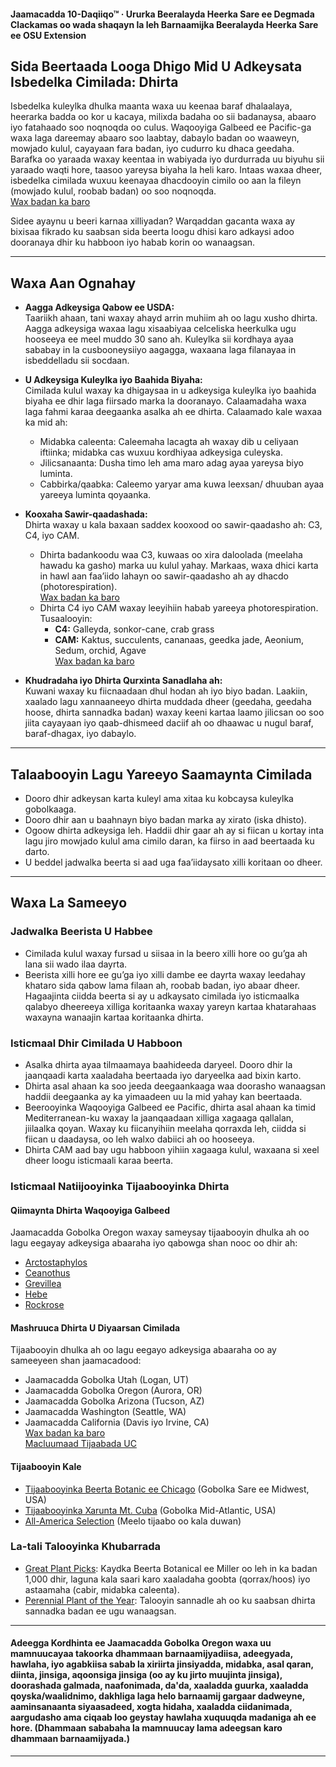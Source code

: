 #### Jaamacadda 10-Daqiiqo™ · Ururka Beeralayda Heerka Sare ee Degmada Clackamas oo wada shaqayn la leh Barnaamijka Beeralayda Heerka Sare ee OSU Extension

## Sida Beertaada Looga Dhigo Mid U Adkeysata Isbedelka Cimilada: Dhirta

Isbedelka kuleylka dhulka maanta waxa uu keenaa baraf dhalaalaya, heerarka badda oo kor u kacaya, milixda badaha oo sii badanaysa, abaaro iyo fatahaado soo noqnoqda oo culus. Waqooyiga Galbeed ee Pacific-ga waxa laga dareemay abaaro soo laabtay, dabaylo badan oo waaweyn, mowjado kulul, cayayaan fara badan, iyo cudurro ku dhaca geedaha. Barafka oo yaraada waxay keentaa in wabiyada iyo durdurrada uu biyuhu sii yaraado waqti hore, taasoo yareysa biyaha la heli karo. Intaas waxaa dheer, isbedelka cimilada wuxuu keenayaa dhacdooyin cimilo oo aan la fileyn (mowjado kulul, roobab badan) oo soo noqnoqda.  
[Wax badan ka baro](https://blogs.oregonstate.edu/occri/oregon-climate-assessments/)

Sidee ayaynu u beeri karnaa xilliyadan? Warqaddan gacanta waxa ay bixisaa fikrado ku saabsan sida beerta loogu dhisi karo adkaysi adoo dooranaya dhir ku habboon iyo habab korin oo wanaagsan.

---

## Waxa Aan Ognahay

- **Aagga Adkeysiga Qabow ee USDA:**  
  Taariikh ahaan, tani waxay ahayd arrin muhiim ah oo lagu xusho dhirta. Aagga adkeysiga waxaa lagu xisaabiyaa celceliska heerkulka ugu hooseeya ee meel muddo 30 sano ah. Kuleylka sii kordhaya ayaa sababay in la cusbooneysiiyo aagagga, waxaana laga filanayaa in isbeddelladu sii socdaan.

- **U Adkeysiga Kuleylka iyo Baahida Biyaha:**  
  Cimilada kulul waxay ka dhigaysaa in u adkeysiga kuleylka iyo baahida biyaha ee dhir laga fiirsado marka la dooranayo. Calaamadaha waxa laga fahmi karaa deegaanka asalka ah ee dhirta. Calaamado kale waxaa ka mid ah:  
  - Midabka caleenta: Caleemaha lacagta ah waxay dib u celiyaan iftiinka; midabka cas wuxuu kordhiyaa adkeysiga culeyska.  
  - Jilicsanaanta: Dusha timo leh ama maro adag ayaa yareysa biyo luminta.  
  - Cabbirka/qaabka: Caleemo yaryar ama kuwa leexsan/ dhuuban ayaa yareeya luminta qoyaanka.

- **Kooxaha Sawir-qaadashada:**  
  Dhirta waxay u kala baxaan saddex kooxood oo sawir-qaadasho ah: C3, C4, iyo CAM.  
  - Dhirta badankoodu waa C3, kuwaas oo xira daloolada (meelaha hawadu ka gasho) marka uu kulul yahay. Markaas, waxa dhici karta in hawl aan faa’iido lahayn oo sawir-qaadasho ah ay dhacdo (photorespiration).  
    [Wax badan ka baro](https://ripe.illinois.edu/blog/difference-between-c3-and-c4-plants)  
  - Dhirta C4 iyo CAM waxay leeyihiin habab yareeya photorespiration. Tusaalooyin:  
    - **C4:** Galleyda, sonkor-cane, crab grass  
    - **CAM:** Kaktus, succulents, cananaas, geedka jade, Aeonium, Sedum, orchid, Agave  
    [Wax badan ka baro](https://askabiologist.asu.edu/cam-plants)

- **Khudradaha iyo Dhirta Qurxinta Sanadlaha ah:**  
  Kuwani waxay ku fiicnaadaan dhul hodan ah iyo biyo badan. Laakiin, xaalado lagu xannaaneeyo dhirta muddada dheer (geedaha, geedaha hoose, dhirta sannadka badan) waxay keeni kartaa laamo jilicsan oo soo jiita cayayaan iyo qaab-dhismeed daciif ah oo dhaawac u nugul baraf, baraf-dhagax, iyo dabaylo.

---

## Talaabooyin Lagu Yareeyo Saamaynta Cimilada

- Dooro dhir adkeysan karta kuleyl ama xitaa ku kobcaysa kuleylka gobolkaaga.
- Dooro dhir aan u baahnayn biyo badan marka ay xirato (iska dhisto).
- Ogoow dhirta adkeysiga leh. Haddii dhir gaar ah ay si fiican u kortay inta lagu jiro mowjado kulul ama cimilo daran, ka fiirso in aad beertaada ku darto.
- U beddel jadwalka beerta si aad uga faa’iidaysato xilli koritaan oo dheer.

---

## Waxa La Sameeyo

### Jadwalka Beerista U Habbee

- Cimilada kulul waxay fursad u siisaa in la beero xilli hore oo gu’ga ah lana sii wado ilaa dayrta.
- Beerista xilli hore ee gu’ga iyo xilli dambe ee dayrta waxay leedahay khataro sida qabow lama filaan ah, roobab badan, iyo abaar dheer. Hagaajinta ciidda beerta si ay u adkaysato cimilada iyo isticmaalka qalabyo dheereeya xilliga koritaanka waxay yareyn kartaa khatarahaas waxayna wanaajin kartaa koritaanka dhirta.

### Isticmaal Dhir Cimilada U Habboon

- Asalka dhirta ayaa tilmaamaya baahideeda daryeel. Dooro dhir la jaanqaadi karta xaaladaha beertaada iyo daryeelka aad bixin karto.
- Dhirta asal ahaan ka soo jeeda deegaankaaga waa doorasho wanaagsan haddii deegaanka ay ka yimaadeen uu la mid yahay kan beertaada.
- Beerooyinka Waqooyiga Galbeed ee Pacific, dhirta asal ahaan ka timid Mediterranean-ku waxay la jaanqaadaan xilliga xagaaga qallalan, jiilaalka qoyan. Waxay ku fiicanyihiin meelaha qorraxda leh, ciidda si fiican u daadaysa, oo leh walxo dabiici ah oo hooseeya.
- Dhirta CAM aad bay ugu habboon yihiin xagaaga kulul, waxaana si xeel dheer loogu isticmaali karaa beerta.

### Isticmaal Natiijooyinka Tijaabooyinka Dhirta

#### Qiimaynta Dhirta Waqooyiga Galbeed

Jaamacadda Gobolka Oregon waxay sameysay tijaabooyin dhulka ah oo lagu eegayay adkeysiga abaaraha iyo qabowga shan nooc oo dhir ah:

- [Arctostaphylos](https://agsci.oregonstate.edu/arctostaphylos-manzanita-evaluation-western-oregon)
- [Ceanothus](https://agsci.oregonstate.edu/ceanothus-evaluation-landscapes-western-oregon)
- [Grevillea](https://agsci.oregonstate.edu/evaluating-grevillea-western-oregon)
- [Hebe](https://agsci.oregonstate.edu/hebe-landscape-evaluation)
- [Rockrose](https://agsci.oregonstate.edu/rockrose-cistus-spp-and-halimium-spp-evaluation-western-oregon)

#### Mashruuca Dhirta U Diyaarsan Cimilada

Tijaabooyin dhulka ah oo lagu eegayo adkeysiga abaaraha oo ay sameeyeen shan jaamacadood:

- Jaamacadda Gobolka Utah (Logan, UT)
- Jaamacadda Gobolka Oregon (Aurora, OR)
- Jaamacadda Gobolka Arizona (Tucson, AZ)
- Jaamacadda Washington (Seattle, WA)
- Jaamacadda California (Davis iyo Irvine, CA)  
  [Wax badan ka baro](https://botanicgardens.uw.edu/science-conservation/climate-ready-plants/)  
  [Macluumaad Tijaabada UC](https://ucanr.edu/sites/UCLPIT/)

#### Tijaabooyin Kale

- [Tijaabooyinka Beerta Botanic ee Chicago](https://my.chicagobotanic.org/category/science_conservation/plant_evaluation/) (Gobolka Sare ee Midwest, USA)
- [Tijaabooyinka Xarunta Mt. Cuba](https://mtcubacenter.org/research/trial-garden/) (Gobolka Mid-Atlantic, USA)
- [All-America Selection](https://all-americaselections.org/about-aas-winners/) (Meelo tijaabo oo kala duwan)

### La-tali Talooyinka Khubarrada

- [Great Plant Picks](https://greatplantpicks.org/): Kaydka Beerta Botanical ee Miller oo leh in ka badan 1,000 dhir, laguna kala saari karo xaaladaha goobta (qorrax/hoos) iyo astaamaha (cabir, midabka caleenta).
- [Perennial Plant of the Year](https://perennialplant.org/page/PPOY): Talooyin sannadle ah oo ku saabsan dhirta sannadka badan ee ugu wanaagsan.

---

#### Adeegga Kordhinta ee Jaamacadda Gobolka Oregon waxa uu mamnuucayaa takoorka dhammaan barnaamijyadiisa, adeegyada, hawlaha, iyo agabkiisa sabab la xiriirta jinsiyadda, midabka, asal qaran, diinta, jinsiga, aqoonsiga jinsiga (oo ay ku jirto muujinta jinsiga), doorashada galmada, naafonimada, da'da, xaaladda guurka, xaaladda qoyska/waalidnimo, dakhliga laga helo barnaamij gargaar dadweyne, aaminsanaanta siyaasadeed, xogta hidaha, xaaladda ciidanimada, aargudasho ama ciqaab loo geystay hawlaha xuquuqda madaniga ah ee hore. (Dhammaan sababaha la mamnuucay lama adeegsan karo dhammaan barnaamijyada.)
---